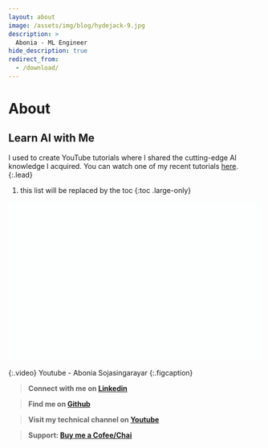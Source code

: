 ```yaml
---
layout: about
image: /assets/img/blog/hydejack-9.jpg
description: >
  Abonia - ML Engineer
hide_description: true
redirect_from:
  - /download/
---
```


# About

<!--author-->

## Learn AI with Me

I used to create YouTube tutorials where I shared the cutting-edge AI knowledge I acquired. You can watch one of my recent tutorials [here](https://youtu.be/HiEjhVc_Dzc?si=DBhacit5QzWfQsVJ).
{:.lead}

1. this list will be replaced by the toc
{:toc .large-only}

<img src="/assets/img/blog/youtube.gif" alt="gif" width="560" height="315" >

{:.video}
Youtube - Abonia Sojasingarayar
{:.figcaption}


>  **Connect with me on [Linkedin](https://www.linkedin.com/in/aboniasojasingarayar/)**

>  **Find me on [Github](https://github.com/Abonia1)**

>  **Visit my technical channel on [Youtube](https://www.youtube.com/@AboniaSojasingarayar)**

>  **Support: [Buy me a Cofee/Chai](https://www.buymeacoffee.com/abonia)**